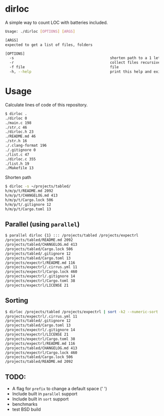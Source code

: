 # dirloc

A simple way to count LOC with batteries included.

```bash
Usage: ./dirloc [OPTIONS] [ARGS]

[ARGS]
expected to get a list of files, folders

[OPTIONS]
  -s                                            shorten path to a 1 letter, except a file name
  -r                                            collect files recursively
  -f file                                       file
  -h, --help                                    print this help and exit
```

# Usage

Calculate lines of code of this repository.

```bash
$ dirloc .
./dirloc 0
./main.c 198
./str.c 46
./dirloc.h 23
./README.md 46
./str.h 16
./.clang-format 196
./.gitignore 0
./list.c 47
./dirloc.c 355
./list.h 19
./Makefile 13
```

Shorten path

```bash
$ dirloc -s ~/projects/tabled/
h/m/p/t/README.md 2092
h/m/p/t/CHANGELOG.md 413
h/m/p/t/Cargo.lock 506
h/m/p/t/.gitignore 12
h/m/p/t/Cargo.toml 13
```

## Parallel (using `parallel`)

```bash
$ parallel dirloc {1} ::: /projects/tabled /projects/expectrl
/projects/tabled/README.md 2092
/projects/tabled/CHANGELOG.md 413
/projects/tabled/Cargo.lock 506
/projects/tabled/.gitignore 12
/projects/tabled/Cargo.toml 13
/projects/expectrl/README.md 116
/projects/expectrl/.cirrus.yml 11
/projects/expectrl/Cargo.lock 460
/projects/expectrl/.gitignore 14
/projects/expectrl/Cargo.toml 38
/projects/expectrl/LICENSE 21
```

## Sorting

```bash
$ dirloc /projects/tabled /projects/expectrl | sort -k2 --numeric-sort
/projects/expectrl/.cirrus.yml 11
/projects/tabled/.gitignore 12
/projects/tabled/Cargo.toml 13
/projects/expectrl/.gitignore 14
/projects/expectrl/LICENSE 21
/projects/expectrl/Cargo.toml 38
/projects/expectrl/README.md 116
/projects/tabled/CHANGELOG.md 413
/projects/expectrl/Cargo.lock 460
/projects/tabled/Cargo.lock 506
/projects/tabled/README.md 2092
```

## TODO:

- A flag for `prefix` to change a default space (' ')
- Include built in `parallel` support
- Include built in `sort` support
- benchmarks
- test BSD build
